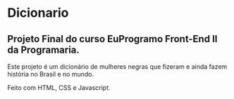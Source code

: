 # Dicionario
## Projeto Final do curso EuProgramo Front-End II da Programaria.

Este projeto é um dicionário de mulheres negras que fizeram e ainda fazem história no Brasil e no mundo.

Feito com HTML, CSS e Javascript.